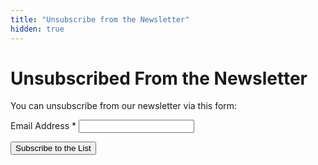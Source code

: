 ```yaml
---
title: "Unsubscribe from the Newsletter"
hidden: true
---
```

# Unsubscribed From the Newsletter

You can unsubscribe from our newsletter via this form:

<form action="https://newsletter.christiantietze.de/unsubscribe" method="POST" accept-charset="utf-8">
  <input type="hidden" name="list" value="vGdm8DaHEoRuG7zMEPyC3w"/>
  <input type="hidden" name="subform" value="yes"/>
  <div style="position: absolute; left: -5000px;" aria-hidden="true"><input type="text" name="hp" id="hp" tabindex="-1" value=""/></div>
  <div class="grid-whole">
    <label class="news__label grid-whole" for="email">Email Address <span class="asterisk">*</span></label>
    <input type="email" value="" name="email" class="news__input news__input--text news__input--email required" id="email">
  </div>
  <div class="grid-whole">
    <script src='https://www.google.com/recaptcha/api.js'></script>
    <p class="g-recaptcha" data-sitekey="6LcoYxMpAAAAAH7tkgSkHGJgnP6X9LZLTUR2cdOa"></p><div style="display:none;">
      <label for="hp">HP</label><br/>
      <input type="text" name="hp" id="hp"/>
    </div>
  </div>
  <div class="grid-whole">
    <input type="submit" value="Subscribe to the List" name="submit" id="submit" class="news__input news__input--button">
  </div>
</form>
